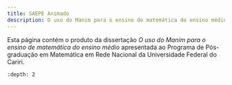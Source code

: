 ```yaml
---
title: SAEPE Animado
description: O uso do Manim para o ensino de matemática do ensino médio
---
```


Esta página contém o produto da dissertação *O uso do Manim para o ensino de matemática do ensino médio* apresentada ao Programa de Pós-graduação em Matemática em Rede Nacional da Universidade Federal do Cariri.

```{tableofcontents}
:depth: 2
```
